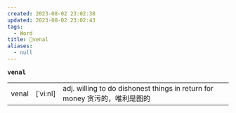 ```yaml
---
created: 2023-08-02 23:02:38
updated: 2023-08-02 23:02:43
tags:
  - Word
title: 📖venal
aliases:
  - null
---
```


<pre><strong>venal</strong></pre>
|   |   |   |
|---|---|---|
|venal|[ˈvi:nl]|adj. willing to do dishonest things in return for money 贪污的，唯利是图的|